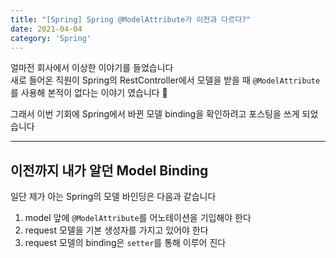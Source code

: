 ```yaml
---
title: "[Spring] Spring @ModelAttribute가 이전과 다르다?"
date: 2021-04-04
category: 'Spring'
---
```


얼마전 회사에서 이상한 이야기를 들었습니다  
새로 들어온 직원이 Spring의 RestController에서 모델을 받을 때 `@ModelAttribute`를 사용해 본적이 없다는 이야기 였습니다 :thinking:  

그래서 이번 기회에 Spring에서 바뀐 모델 binding을 확인하려고 포스팅을 쓰게 되었습니다  


---

## 이전까지 내가 알던 Model Binding  
일단 제가 아는 Spring의 모델 바인딩은 다음과 같습니다  
1. model 앞에 `@ModelAttribute`를 어노테이션을 기입해야 한다  
2. request 모델을 기본 생성자를 가지고 있어야 한다  
3. request 모델의 binding은 `setter`를 통해 이루어 진다  